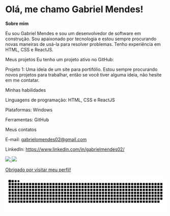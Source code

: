<h1>Olá, me chamo Gabriel Mendes!</h1>

<strong>Sobre mim</strong>



Eu sou Gabriel Mendes e sou um desenvolvedor de software em construção. Sou apaixonado por tecnologia e estou sempre procurando novas maneiras de usá-la para resolver problemas. Tenho experiência em HTML, CSS e ReactJS. 

Meus projetos
Eu tenho um projeto ativo no GitHub:

Projeto 1: Uma ideia de um site para portifólio.
Estou sempre procurando novos projetos para trabalhar, então se você tiver alguma ideia, não hesite em me contatar.

Minhas habilidades

Linguagens de programação: HTML, CSS e ReactJS

Plataformas: Windows

Ferramentas: GitHub

Meus contatos

E-mail: gabrielomendes02@gmail.com

LinkedIn: https://www.linkedin.com/in/gabrielmendes02/

<div>
  <a href="https://github.com/Gabsm02">
  <img height="180em" src="https://github-readme-stats.vercel.app/api?username=Gabsm02&show_icons=true&theme=dracula&include_allcommits+true&count_private=true"/>
  <img  height="180em" src="https://github-readme-stats.vercel.app/api/top-langs/?username=Gabsm02&layout=compact&langs_count=16&theme=dracula"/>
</div>








Obrigado por visitar meu perfil!


![snake gif](https://github.com/Gabsm02/Gabsm02/blob/output/github-contribution-grid-snake.svg)
